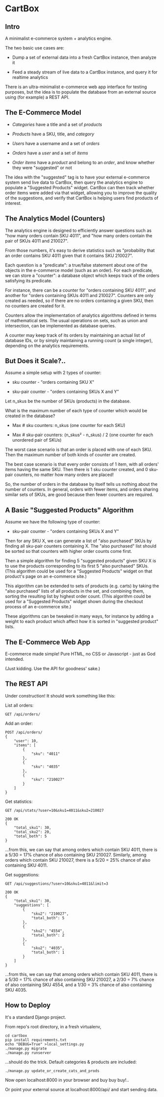 
# CartBox

## Intro

A minimalist e-commerce system + analytics engine.

The two basic use cases are:

* Dump a set of external data into a fresh CartBox instance, then analyze it

* Feed a steady stream of live data to a CartBox instance, and query it for realtime analytics

There is an ultra-minimalist e-commerce web app interface for testing purposes,
but the idea is to populate the database from an external source using
(for example) a REST API.


## The E-Commerce Model

* _Categories_ have a title and a set of _products_

* _Products_ have a SKU, title, and _category_

* _Users_ have a username and a set of _orders_

* _Orders_ have a _user_ and a set of _items_

* _Order items_ have a _product_ and belong to an _order_,
and know whether they were "suggested" or not

The idea with the "suggested" tag is to have your external e-commerce
system send live data to CartBox, then query the analytics engine to
populate a "Suggested Products" widget.
CartBox can then track whether order items were added via that widget,
allowing you to improve the quality of the suggestions, and verify
that CartBox is helping users find products of interest.


## The Analytics Model (Counters)

The analytics engine is designed to efficiently answer questions such
as "how many orders contain SKU 4011", and "how many orders contain
the pair of SKUs 4011 and 210027".

From those numbers, it's easy to derive statistics such as
"probability that an order contains SKU 4011 given that it
contains SKU 210027".

Each question is a "predicate": a true/false statement about
one of the objects in the e-commerce model (such as an order).
For each predicate, we can store a "counter": a database object
which keeps track of the orders satisfying its predicate.

For instance, there can be a counter for "orders containing SKU 4011",
and another for "orders containing SKUs 4011 and 210027".
Counters are only created as needed, so if there are no orders
containing a given SKU, then no counters are created for it.

Counters allow the implementation of analytics algorithms defined
in terms of mathematical sets.
The usual operations on sets, such as union and intersection, can be
implemented as database queries.

A counter may keep track of its orders by maintaining an actual
list of database IDs, or by simply maintaining a running count
(a single integer), depending on the analytics requirements.


## But Does it Scale?..

Assume a simple setup with 2 types of counter:

* sku counter - "orders containing SKU X"

* sku-pair counter - "orders containing SKUs X and Y"

Let n_skus be the number of SKUs (products) in the database.

What is the maximum number of each type of counter which would be
created in the database?

* Max # sku counters: n_skus (one counter for each SKU)

* Max # sku-pair counters: (n_skus² - n_skus) / 2
(one counter for each unordered pair of SKUs)

The worst case scenario is that an order is placed with one of each SKU.
Then the maximum number of both kinds of counter are created.

The best case scenario is that every order consists of 1 item,
with all orders' items having the same SKU.
Then there is 1 sku counter created, and 0 sku-pair counters,
no matter how many orders are placed!

So, the number of orders in the database by itself tells us nothing
about the number of counters.
In general, orders with fewer items, and orders sharing similar sets
of SKUs, are good because then fewer counters are required.


## A Basic "Suggested Products" Algorithm

Assume we have the following type of counter:

* sku-pair counter - "orders containing SKUs X and Y"

Then for any SKU X, we can generate a list of "also purchased" SKUs
by finding all sku-pair counters containing X.
The "also purchased" list should be sorted so that counters with higher
order counts come first.

Then a simple algorithm for finding 5 "suggested products" given SKU X is
to use the products corresponding to its first 5 "also purchased" SKUs.
(This algorithm could be used for a "Suggested Products" widget on that
product's page on an e-commerce site.)

This algorithm can be extended to sets of products (e.g. carts) by taking
the "also purchased" lists of all products in the set, and combining them,
sorting the resulting list by highest order count.
(This algorithm could be used for a "Suggested Products" widget shown
during the checkout process of an e-commerce site.)

These algorithms can be tweaked in many ways, for instance by adding a
weight to each product which affect how it is sorted in "suggested
product" lists.


## The E-Commerce Web App

E-commerce made simple! Pure HTML, no CSS or Javascript -
just as God intended.

(Just kidding. Use the API for goodness' sake.)


## The REST API

Under construction!
It should work something like this:

List all orders:

    GET /api/orders/

Add an order:

    POST /api/orders/
    {
        "user": 10,
        "items": [
            {
                "sku": "4011"
            },
            {
                "sku": "4035"
            },
            {
                "sku": "210027"
            }
        ]
    }

Get statistics:

    GET /api/stats/?user=10&sku1=4011&sku2=210027

    200 OK
    {
        "total_sku1": 30,
        "total_sku2": 20,
        "total_both": 5
    }

...from this, we can say that among orders which contain SKU 4011,
there is a 5/30 = 17% chance of also containing SKU 210027.
Similarly, among orders which contain SKU 210027, there is a
5/20 = 25% chance of also containing SKU 4011.

Get suggestions:

    GET /api/suggestions/?user=10&sku1=4011&limit=3

    200 OK
    {
        "total_sku1": 30,
        "suggestions": [
            {
                "sku2": "210027",
                "total_both": 5
            },
            {
                "sku2": "4554",
                "total_both": 2
            },
            {
                "sku2": "4035",
                "total_both": 1
            }
        ]
    }

...from this, we can say that among orders which contain SKU 4011,
there is a 5/30 = 17% chance of also containing SKU 210027, a
2/30 = 7% chance of also containing SKU 4554, and a 1/30 = 3% chance
of also containing SKU 4035.


## How to Deploy

It's a standard Django project.

From repo's root directory, in a fresh virtualenv,

    cd cartbox
    pip install requirements.txt
    echo "DEBUG=True" >local_settings.py
    ./manage.py migrate
    ./manage.py runserver

...should do the trick. Default categories & products are included:

    ./manage.py update_or_create_cats_and_prods

Now open localhost:8000 in your browser and buy buy buy!..

Or point your external source at localhost:8000/api/ and start sending data.
